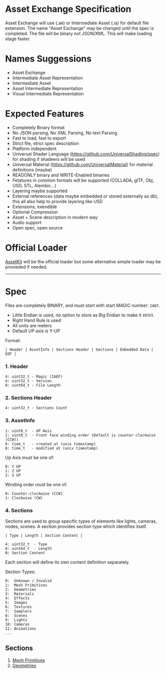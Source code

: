 # Asset Exchange Specification

Asset Exchange will use (.ae) or Intermediate Asset (.ia) for default file extension. The name "Asset Exchange" may be changed until the spec is completed. The file will be binary not JSON/XML. This will make loading stage faster.

# Names Suggessions

* Asset Exchange
* Intermediate Asset Representation
* Intermediate Asset
* Asset Intermediate Representation
* Visual Intermediate Representation

# Expected Features

* Completely Binary format
* No JSON parsing, No XML Parsing, No text Parsing
* Fast to load, fast to export
* Strict file, strict spec description 
* Platform independent
* Universal Shader Language (https://github.com/UniversalShading/spec) for shading if shadeers will be used
* Universal Material (https://github.com/UniversalMaterial) for material definitions (maybe)
* READONLY binary and WRITE-Enabled binaries
* Fetatures in common formats will be supported (COLLADA, glTF, Obj, USD, STL, Alembic...)
* Layering maybe supported
* External references (data maybe embedded or stored externally as db), this all also help to provide layering like USD
* Extensions, exendible
* Optional Compression
* Asset + Scene description in modern way
* Audio support
* Open spec, open source

# Official Loader

[AssetKit](https://github.com/recp/AssetKit) will be the official loader but some alternative simple loader may be provieded if needed.

---

# Spec

Files are completely BINARY, and must start with start MAGIC number: `IAEF`.

- Little Endian is used, no option to store as Big Endian to make it strict. 
- Right Hand Rule is used
- All units are meters
- Default UP axis is Y-UP

Format:

```
| Header | AssetInfo | Sections Header | Sections | Embedded Data | EOF |
```

### 1. Header

```
4: uint32_t - Magic (IAEF)
4: uint32_t - Version
8: uint64_t - File Length
```

### 2. Sections Header

```
4: uint32_t - Sections Count
```

### 3. AssetInfo

```
1: uint8_t  - UP Axis
1: uint8_t  - Front face winding order (Default is counter-clockwise (CCW))
8: time_t   - created at (unix timestamp)
8: time_t   - modified at (unix timestamp)
```

Up Axis must be one of:

```
0: Y UP
1: Z UP
2: X UP
```

Winding order must be one of:

```
0: Counter-clockwise (CCW)
1: Clockwise (CW)
```

### 4. Sections

Sections are used to group specific types of elements like lights, cameras, nodes, scenes. A section provides section type which identifies itself.

```
| Type | Length | Section Content |
```

```
4: uint32_t  - Type
8: uint64_t  - Length
N: Section Content
```

Each section will define its own content definition separately.

Section Types:

```
0:  Unknown / Invalid
1:  Mesh Primitives
2:  Geometries
3:  Materials
4:  Effects
5:  Images
6:  Textures
7:  Samplers
8:  Scenes
9:  Lights
10: Cameras
11: Animations
...
```

## Sections

1. [Mesh Primitives](sections/mesh.prim.md)
2. [Geometries](sections/geometries.md)

